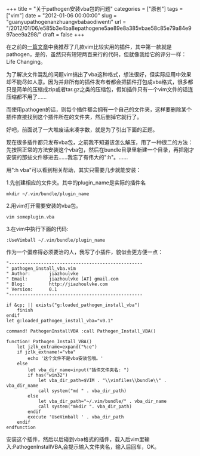 +++
title = "关于pathogen安装vba包的问题"
categories = ["原创"]
tags = ["vim"]
date = "2012-01-06 00:00:00"
slug = "guanyupathogenanzhuangvbabaodiwenti"
url = "/2012/01/06/e585b3e4ba8epathogene5ae89e8a385vbae58c85e79a84e997aee9a298/"
draft = false
+++

在之前的[一篇文章](http://www.jiazhoulvke.com/2011/07/05/vime68f92e4bbb6e68ea8e88d90/)中我推荐了几款vim比较实用的插件，其中第一款就是pathogen，是的，虽然只有短短两百来行的代码，但就像我给它的评分一样：Life Changing。

为了解决文件混乱的问题vim搞出了vba这种格式，想法很好，但实际应用中效果却不能尽如人意。因为并非所有的插件发布者都会把插件打包成vba格式，很多都只是简单的压缩成zip或者tar.gz之类的压缩包，假如插件只有一个vim文件的话连压缩都不用了……

而使用pathogen的话，则每个插件都会拥有一个自己的文件夹，这样要删除某个插件直接找到这个插件所在的文件夹，然后删掉它就行了。

好吧，前面说了一大堆废话来凑字数，就是为了引出下面的正题。

现在很多插件都只发布vba包，之前我不知道该怎么解压，用了一种很二的方法：先按照正常的方法安装这个vba包，然后在bundle目录里新建一个目录，再把刚才安装的那些文件移进去……我忘了有伟大的":h"。……

用":h vba"可以看到相关帮助，其实只需要几步就能安装：

1.先创建相应的文件夹。其中的plugin_name是实际的插件名
    
    mkdir ~/.vim/bundle/plugin_name

2.用vim打开需要安装的vba包。
    
    vim someplugin.vba

3.在vim中执行下面的代码:
    
    :UseVimball ~/.vim/bundle/plugin_name

作为一个蛋疼得必须要治的人，我写了小插件，貌似会更方便一点：
    
    "--------------------------------------------------
    " pathogen_install_vba.vim
    " Author:       jiazhoulvke
    " Email:        jiazhoulvke [AT] gmail.com
    " Blog:         http://jiazhoulvke.com
    " Version:      0.1
    "--------------------------------------------------
    
    if &cp; || exists("g:loaded_pathogen_install_vba")
        finish
    endif
    let g:loaded_pathogen_install_vba="v0.1"
    
    command! PathogenInstallVBA :call Pathogen_Install_VBA()
    
    function! Pathogen_Install_VBA()
        let jzlk_extname=expand("%:e")
        if jzlk_extname!="vba"
            echo '这个文件不是vba安装包哦。'
        else
            let vba_dir_name=input("插件文件夹名: ")
            if has("win32")
                let vba_dir_path=$VIM . "\\vimfiles\\bundle\\" . vba_dir_name
                call system("md " . vba_dir_path)
            else
                let vba_dir_path="~/.vim/bundle/" . vba_dir_name
                call system("mkdir ". vba_dir_path)
            endif
            execute 'UseVimball ' . vba_dir_path
        endif
    endfunction
    
安装这个插件，然后以后碰到vba格式的插件，载入后vim里输入:PathogenInstallVBA,会提示输入文件夹名，输入后回车，OK。
